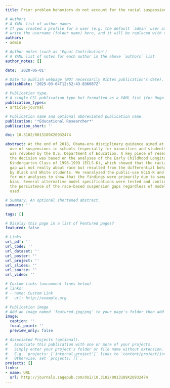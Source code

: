 ```yaml
---
title: Prior problem behaviors do not account for the racial suspension gap

# Authors
# A YAML list of author names
# If you created a profile for a user (e.g. the default `admin` user at `content/authors/admin/`), 
# write the username (folder name) here, and it will be replaced with their full name and linked to their profile.
authors:
- admin

# Author notes (such as 'Equal Contribution')
# A YAML list of notes for each author in the above `authors` list
author_notes: []

date: '2020-06-01'

# Date to publish webpage (NOT necessarily Bibtex publication's date).
publishDate: '2025-03-04T12:52:43.836087Z'

# Publication type.
# A single CSL publication type but formatted as a YAML list (for Hugo requirements).
publication_types:
- article-journal

# Publication name and optional abbreviated publication name.
publication: '*Educational Researcher*'
publication_short: ''

doi: 10.3102/0013189X20932474

abstract: At the end of 2018, Obama-era disciplinary guidance aimed at reducing the
  use of suspensions in schools (especially for minorities and students with disabilities)
  was revoked by the U.S. Department of Education. A key piece of research supporting
  the decision was based on the analyses of the Early Childhood Longitudinal Study,
  Kindergarten Class of 1998–1999 (ECLS-K), which showed that the racial suspension
  gap was not really about race but resulted from the differential behavior exhibited
  by Black and White students. We reanalyzed the public-use ECLS-K and provide syntax
  for our analyses to show that the findings were primarily due to sample selection
  bias. Several alternative model specifications were tested and continued to show
  the persistence of the race-based suspension gaps regardless of model or measure
  used.

# Summary. An optional shortened abstract.
summary: ''

tags: []

# Display this page in a list of Featured pages?
featured: false

# Links
url_pdf: ''
url_code: ''
url_dataset: ''
url_poster: ''
url_project: ''
url_slides: ''
url_source: ''
url_video: ''

# Custom links (uncomment lines below)
# links:
# - name: Custom Link
#   url: http://example.org

# Publication image
# Add an image named `featured.jpg/png` to your page's folder then add a caption below.
image:
  caption: ''
  focal_point: ''
  preview_only: false

# Associated Projects (optional).
#   Associate this publication with one or more of your projects.
#   Simply enter your project's folder or file name without extension.
#   E.g. `projects: ['internal-project']` links to `content/project/internal-project/index.md`.
#   Otherwise, set `projects: []`.
projects: []
links:
- name: URL
  url: http://journals.sagepub.com/doi/10.3102/0013189X20932474
---
```

